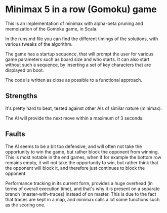 # Minimax 5 in a row (Gomoku) game

This is an implementation of minimax with alpha-beta pruning and memoization of the Gomoku game, in Scala.

In the runs.md file you can find the different timings of the solutions, with various tweaks of the algorithm.

The game has a startup sequence, that will prompt the user for various game parameters such as board size and who starts. It can also start without such a sequence, by inserting a set of key
characters that are displayed on boot.

The code is written as close as possible to a functional approach.

## Strengths

It's pretty hard to beat, tested against other AIs of similar nature (minimax).

The AI will provide the next move within a maximum of 3 seconds.

## Faults

The AI seems to be a bit too defensive, and will often not take the opportunity to win the game, but rather block the opponent from winning. This is most notable in the end games, when if for example
the bottom row remains empty, it will not take the opportunity to win, but rather think that the opponent will block it, and therefore just continues to block the opponent.

Performance tracking in its current form, provides a huge overhead (in terms of overall execution time), and that's why it is present on a separate branch (master-with-traces) instead of on master.
This is due to the fact that traces are kept in a map, and minimax calls a lot some functions such as the scoring one.
